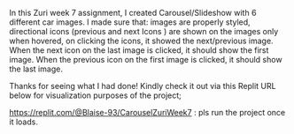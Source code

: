 In this Zuri week 7 assignment, I created Carousel/Slideshow with 6 different car images.
I made sure that:
images are properly styled,
directional icons (previous and next Icons ) are shown on the images only when hovered,
on clicking the icons, it showed the next/previous image.
When the next icon on the last image is clicked, it should show the first image.
When the previous icon on the first image is clicked, it should show the last image.

Thanks for seeing what I had done! Kindly check it out via this Replit URL below for visualization purposes of the project;

https://replit.com/@Blaise-93/CarouselZuriWeek7 : pls run the project once it loads.
